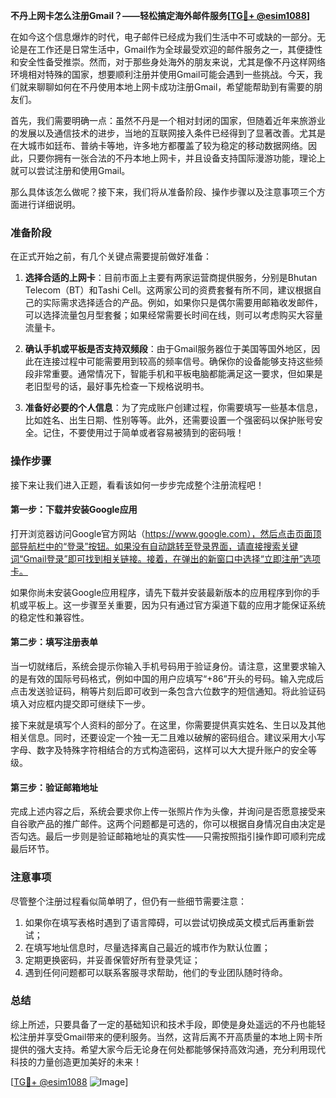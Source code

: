 **不丹上网卡怎么注册Gmail？——轻松搞定海外邮件服务[[TG💪+ @esim1088](https://t.me/s/esim1088)]**

在如今这个信息爆炸的时代，电子邮件已经成为我们生活中不可或缺的一部分。无论是在工作还是日常生活中，Gmail作为全球最受欢迎的邮件服务之一，其便捷性和安全性备受推崇。然而，对于那些身处海外的朋友来说，尤其是像不丹这样网络环境相对特殊的国家，想要顺利注册并使用Gmail可能会遇到一些挑战。今天，我们就来聊聊如何在不丹使用本地上网卡成功注册Gmail，希望能帮助到有需要的朋友们。

首先，我们需要明确一点：虽然不丹是一个相对封闭的国家，但随着近年来旅游业的发展以及通信技术的进步，当地的互联网接入条件已经得到了显著改善。尤其是在大城市如廷布、普纳卡等地，许多地方都覆盖了较为稳定的移动数据网络。因此，只要你拥有一张合法的不丹本地上网卡，并且设备支持国际漫游功能，理论上就可以尝试注册和使用Gmail。

那么具体该怎么做呢？接下来，我们将从准备阶段、操作步骤以及注意事项三个方面进行详细说明。

### 准备阶段

在正式开始之前，有几个关键点需要提前做好准备：

1. **选择合适的上网卡**：目前市面上主要有两家运营商提供服务，分别是Bhutan Telecom（BT）和Tashi Cell。这两家公司的资费套餐有所不同，建议根据自己的实际需求选择适合的产品。例如，如果你只是偶尔需要用邮箱收发邮件，可以选择流量包月型套餐；如果经常需要长时间在线，则可以考虑购买大容量流量卡。
   
2. **确认手机或平板是否支持双频段**：由于Gmail服务器位于美国等国外地区，因此在连接过程中可能需要用到较高的频率信号。确保你的设备能够支持这些频段非常重要。通常情况下，智能手机和平板电脑都能满足这一要求，但如果是老旧型号的话，最好事先检查一下规格说明书。

3. **准备好必要的个人信息**：为了完成账户创建过程，你需要填写一些基本信息，比如姓名、出生日期、性别等等。此外，还需要设置一个强密码以保护账号安全。记住，不要使用过于简单或者容易被猜到的密码哦！

### 操作步骤

接下来让我们进入正题，看看该如何一步步完成整个注册流程吧！

#### 第一步：下载并安装Google应用

打开浏览器访问Google官方网站（https://www.google.com），然后点击页面顶部导航栏中的“登录”按钮。如果没有自动跳转至登录界面，请直接搜索关键词“Gmail登录”即可找到相关链接。接着，在弹出的新窗口中选择“立即注册”选项卡。

如果你尚未安装Google应用程序，请先下载并安装最新版本的应用程序到你的手机或平板上。这一步骤至关重要，因为只有通过官方渠道下载的应用才能保证系统的稳定性和兼容性。

#### 第二步：填写注册表单

当一切就绪后，系统会提示你输入手机号码用于验证身份。请注意，这里要求输入的是有效的国际号码格式，例如中国的用户应填写“+86”开头的号码。输入完成后点击发送验证码，稍等片刻后即可收到一条包含六位数字的短信通知。将此验证码填入对应框内提交即可继续下一步。

接下来就是填写个人资料的部分了。在这里，你需要提供真实姓名、生日以及其他相关信息。同时，还要设定一个独一无二且难以破解的密码组合。建议采用大小写字母、数字及特殊字符相结合的方式构造密码，这样可以大大提升账户的安全等级。

#### 第三步：验证邮箱地址

完成上述内容之后，系统会要求你上传一张照片作为头像，并询问是否愿意接受来自谷歌产品的推广邮件。这两个问题都是可选的，你可以根据自身情况自由决定是否勾选。最后一步则是验证邮箱地址的真实性——只需按照指引操作即可顺利完成最后环节。

### 注意事项

尽管整个注册过程看似简单明了，但仍有一些细节需要注意：

1. 如果你在填写表格时遇到了语言障碍，可以尝试切换成英文模式后再重新尝试；
2. 在填写地址信息时，尽量选择离自己最近的城市作为默认位置；
3. 定期更换密码，并妥善保管好所有登录凭证；
4. 遇到任何问题都可以联系客服寻求帮助，他们的专业团队随时待命。

### 总结

综上所述，只要具备了一定的基础知识和技术手段，即使是身处遥远的不丹也能轻松注册并享受Gmail带来的便利服务。当然，这背后离不开高质量的本地上网卡所提供的强大支持。希望大家今后无论身在何处都能够保持高效沟通，充分利用现代科技的力量创造更加美好的未来！

[[TG💪+ @esim1088](https://t.me/s/esim1088) ![Image](https://i.postimg.cc/4NQfJmqS/Snipaste-2025-05-13-00-14-12.png)]